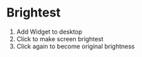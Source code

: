 Brightest
=========
1. Add Widget to desktop<br/>
2. Click to make screen brightest<br/>
3. Click again to become original brightness<br/>